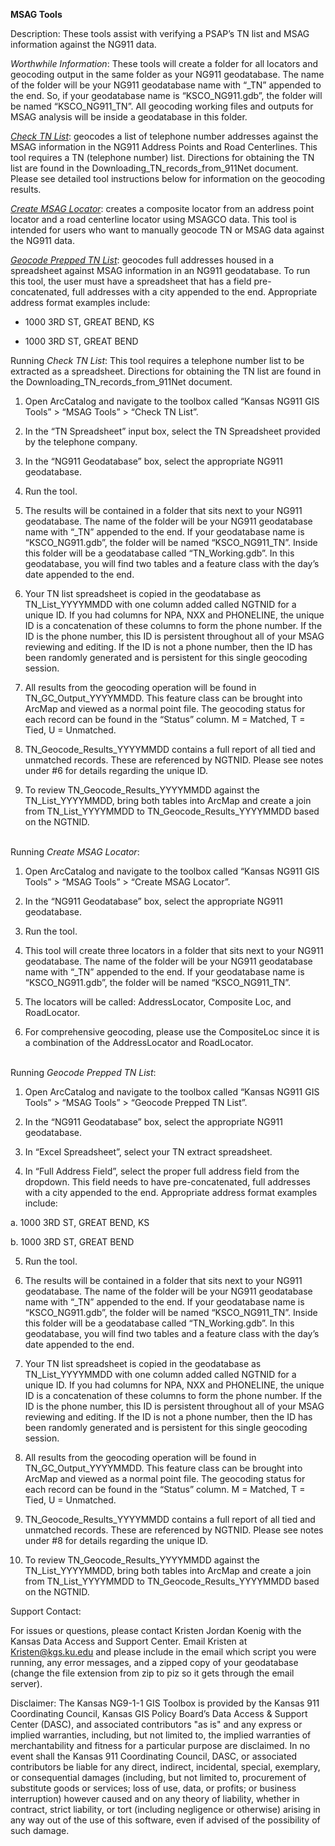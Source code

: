 **MSAG Tools**

Description: These tools assist with verifying a PSAP’s TN list and MSAG information against the NG911 data.

*Worthwhile Information*: These tools will create a folder for all locators and geocoding output in the same folder as your NG911 geodatabase. The name of the folder will be your NG911 geodatabase name with “_TN” appended to the end. So, if your geodatabase name is “KSCO_NG911.gdb”, the folder will be named “KSCO_NG911_TN”. All geocoding working files and outputs for MSAG analysis will be inside a geodatabase in this folder.

[*Check TN List*](#TNList): geocodes a list of telephone number addresses against the MSAG information in the NG911 Address Points and Road Centerlines. This tool requires a TN (telephone number) list. Directions for obtaining the TN list are found in the Downloading_TN_records_from_911Net document. Please see detailed tool instructions below for information on the geocoding results.

[*Create MSAG Locator*](#MSAGLoc): creates a composite locator from an address point locator and a road centerline locator using MSAGCO data. This tool is intended for users who want to manually geocode TN or MSAG data against the NG911 data.

[*Geocode Prepped TN List*](#GeocodePrepped): geocodes full addresses housed in a spreadsheet against MSAG information in an NG911 geodatabase. To run this tool, the user must have a spreadsheet that has a field pre-concatenated, full addresses with a city appended to the end. Appropriate address format examples include:

-	1000 3RD ST, GREAT BEND, KS

- 1000 3RD ST, GREAT BEND

<a href="TNList"></a>
Running *Check TN List*:
This tool requires a telephone number list to be extracted as a spreadsheet. Directions for obtaining the TN list are found in the Downloading_TN_records_from_911Net document.

  1.	Open ArcCatalog and navigate to the toolbox called “Kansas NG911 GIS Tools” > “MSAG Tools” > “Check TN List”.
  
  2.	In the “TN Spreadsheet” input box, select the TN Spreadsheet provided by the telephone company.
  
  3.	In the “NG911 Geodatabase” box, select the appropriate NG911 geodatabase.
  
  4.	Run the tool.
  
  5.	The results will be contained in a folder that sits next to your NG911 geodatabase. The name of the folder will be your NG911 geodatabase name with “_TN” appended to the end. If your geodatabase name is “KSCO_NG911.gdb”, the folder will be named “KSCO_NG911_TN”. Inside this folder will be a geodatabase called “TN_Working.gdb”. In this geodatabase, you will find two tables and a feature class with the day’s date appended to the end.
  
  6.	Your TN list spreadsheet is copied in the geodatabase as TN_List_YYYYMMDD with one column added called NGTNID for a unique ID. If you had columns for NPA, NXX and PHONELINE, the unique ID is a concatenation of these columns to form the phone number. If the ID is the phone number, this ID is persistent throughout all of your MSAG reviewing and editing. If the ID is not a phone number, then the ID has been randomly generated and is persistent for this single geocoding session.
  
  7.	All results from the geocoding operation will be found in TN_GC_Output_YYYYMMDD. This feature class can be brought into ArcMap and viewed as a normal point file. The geocoding status for each record can be found in the “Status” column. M = Matched, T = Tied, U = Unmatched.
  
  8.	TN_Geocode_Results_YYYYMMDD contains a full report of all tied and unmatched records. These are referenced by NGTNID. Please see notes under #6 for details regarding the unique ID.
  
  9.	To review TN_Geocode_Results_YYYYMMDD against the TN_List_YYYYMMDD, bring both tables into ArcMap and create a join from TN_List_YYYYMMDD to TN_Geocode_Results_YYYYMMDD based on the NGTNID.

<a href="MSAGLoc"></a>  
Running *Create MSAG Locator*:

  1.	Open ArcCatalog and navigate to the toolbox called “Kansas NG911 GIS Tools” > “MSAG Tools” > “Create MSAG Locator”.
  
  2.	In the “NG911 Geodatabase” box, select the appropriate NG911 geodatabase.
  
  3.	Run the tool.
  
  4.	This tool will create three locators in a folder that sits next to your NG911 geodatabase. The name of the folder will be your NG911 geodatabase name with “_TN” appended to the end. If your geodatabase name is “KSCO_NG911.gdb”, the folder will be named “KSCO_NG911_TN”.
  
  5.	The locators will be called: AddressLocator, Composite Loc, and RoadLocator.
  
  6.	For comprehensive geocoding, please use the CompositeLoc since it is a combination of the AddressLocator and RoadLocator.
  
<a href="GeocodePrepped"></a>  
Running *Geocode Prepped TN List*:

1.	Open ArcCatalog and navigate to the toolbox called “Kansas NG911 GIS Tools” > “MSAG Tools” > “Geocode Prepped TN List”.

2.	In the “NG911 Geodatabase” box, select the appropriate NG911 geodatabase.

3.	In “Excel Spreadsheet”, select your TN extract spreadsheet.

4.	In “Full Address Field”, select the proper full address field from the dropdown. This field needs to have pre-concatenated, full addresses with a city appended to the end. Appropriate address format examples include:

  a.	1000 3RD ST, GREAT BEND, KS
  
  b.	1000 3RD ST, GREAT BEND

5.	Run the tool.

6.	The results will be contained in a folder that sits next to your NG911 geodatabase. The name of the folder will be your NG911 geodatabase name with “_TN” appended to the end. If your geodatabase name is “KSCO_NG911.gdb”, the folder will be named “KSCO_NG911_TN”. Inside this folder will be a geodatabase called “TN_Working.gdb”. In this geodatabase, you will find two tables and a feature class with the day’s date appended to the end.

7.	Your TN list spreadsheet is copied in the geodatabase as TN_List_YYYYMMDD with one column added called NGTNID for a unique ID. If you had columns for NPA, NXX and PHONELINE, the unique ID is a concatenation of these columns to form the phone number. If the ID is the phone number, this ID is persistent throughout all of your MSAG reviewing and editing. If the ID is not a phone number, then the ID has been randomly generated and is persistent for this single geocoding session.

8.	All results from the geocoding operation will be found in TN_GC_Output_YYYYMMDD. This feature class can be brought into ArcMap and viewed as a normal point file. The geocoding status for each record can be found in the “Status” column. M = Matched, T = Tied, U = Unmatched.

9.	TN_Geocode_Results_YYYYMMDD contains a full report of all tied and unmatched records. These are referenced by NGTNID. Please see notes under #8 for details regarding the unique ID.

10.	To review TN_Geocode_Results_YYYYMMDD against the TN_List_YYYYMMDD, bring both tables into ArcMap and create a join from TN_List_YYYYMMDD to TN_Geocode_Results_YYYYMMDD based on the NGTNID.

Support Contact:

For issues or questions, please contact Kristen Jordan Koenig with the Kansas Data Access and Support Center. Email Kristen at Kristen@kgs.ku.edu and please include in the email which script you were running, any error messages, and a zipped copy of your geodatabase (change the file extension from zip to piz so it gets through the email server).

Disclaimer: The Kansas NG9-1-1 GIS Toolbox is provided by the Kansas 911 Coordinating Council, Kansas GIS Policy Board’s Data Access & Support Center (DASC), and associated contributors "as is" and any express or implied warranties, including, but not limited to, the implied warranties of merchantability and fitness for a particular purpose are disclaimed.  In no event shall the Kansas 911 Coordinating Council, DASC, or associated contributors be liable for any direct, indirect, incidental, special, exemplary, or consequential damages (including, but not limited to, procurement of substitute goods or services; loss of use, data, or profits; or business interruption) however caused and on any theory of liability, whether in contract, strict liability, or tort (including negligence or otherwise) arising in any way out of the use of this software, even if advised of the possibility of such damage.

